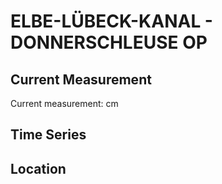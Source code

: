 # ELBE-LÜBECK-KANAL - DONNERSCHLEUSE OP

## Current Measurement

Current measurement: <Value topic="rivers/pegel-online/ELK/DONNERSCHLEUSE-OP/measurementValue"/> cm

## Time Series

<TimeSeries topic="rivers/pegel-online/ELK/DONNERSCHLEUSE-OP/measurementValue" period="week" />

## Location

<WorldMap>
  <Marker lat="53.67203184626569" lon="10.636901880006109" labelTopic="rivers/pegel-online/ELK/DONNERSCHLEUSE-OP/measurementValue" />
</WorldMap>
